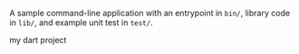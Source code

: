 A sample command-line application with an entrypoint in `bin/`, library code
in `lib/`, and example unit test in `test/`.

my dart project



























